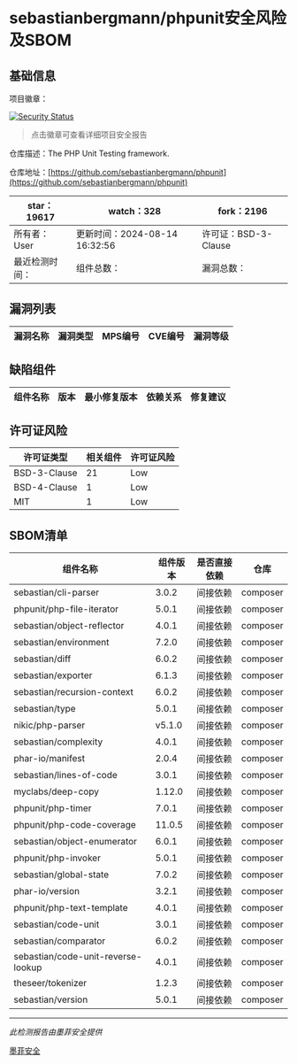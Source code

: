 # sebastianbergmann/phpunit安全风险及SBOM

## 基础信息

项目徽章：

[![Security Status](https://www.murphysec.com/platform3/v31/badge/1823798929038135296.svg)](https://www.murphysec.com/console/report/1692603591126044672/1823798929038135296)

> 点击徽章可查看详细项目安全报告

仓库描述：The PHP Unit Testing framework.

仓库地址：[https://github.com/sebastianbergmann/phpunit](https://github.com/sebastianbergmann/phpunit)

| star：19617 | watch：328 | fork：2196 |
| ----------- | -------------- | ------------ |
| 所有者：User | 更新时间：2024-08-14 16:32:56 | 许可证：BSD-3-Clause |
| 最近检测时间： | 组件总数： | 漏洞总数： |




## 漏洞列表

| 漏洞名称 | 漏洞类型 | MPS编号 | CVE编号 | 漏洞等级 |
| ------- | ------ | ------- | ------ | ----- |





## 缺陷组件

| 组件名称 | 版本 | 最小修复版本 | 依赖关系 | 修复建议 |
| -------- | ---- | ------------ | -------- | -------- |





## 许可证风险

| 许可证类型 | 相关组件 | 许可证风险 |
| ---------- | -------- | ---------- |
|BSD-3-Clause|21|Low|
|BSD-4-Clause|1|Low|
|MIT|1|Low|




## SBOM清单

| 组件名称 | 组件版本 | 是否直接依赖 | 仓库 |
| -------- | -------- | ------------ | ---- |
|sebastian/cli-parser|3.0.2|间接依赖|composer|
|phpunit/php-file-iterator|5.0.1|间接依赖|composer|
|sebastian/object-reflector|4.0.1|间接依赖|composer|
|sebastian/environment|7.2.0|间接依赖|composer|
|sebastian/diff|6.0.2|间接依赖|composer|
|sebastian/exporter|6.1.3|间接依赖|composer|
|sebastian/recursion-context|6.0.2|间接依赖|composer|
|sebastian/type|5.0.1|间接依赖|composer|
|nikic/php-parser|v5.1.0|间接依赖|composer|
|sebastian/complexity|4.0.1|间接依赖|composer|
|phar-io/manifest|2.0.4|间接依赖|composer|
|sebastian/lines-of-code|3.0.1|间接依赖|composer|
|myclabs/deep-copy|1.12.0|间接依赖|composer|
|phpunit/php-timer|7.0.1|间接依赖|composer|
|phpunit/php-code-coverage|11.0.5|间接依赖|composer|
|sebastian/object-enumerator|6.0.1|间接依赖|composer|
|phpunit/php-invoker|5.0.1|间接依赖|composer|
|sebastian/global-state|7.0.2|间接依赖|composer|
|phar-io/version|3.2.1|间接依赖|composer|
|phpunit/php-text-template|4.0.1|间接依赖|composer|
|sebastian/code-unit|3.0.1|间接依赖|composer|
|sebastian/comparator|6.0.2|间接依赖|composer|
|sebastian/code-unit-reverse-lookup|4.0.1|间接依赖|composer|
|theseer/tokenizer|1.2.3|间接依赖|composer|
|sebastian/version|5.0.1|间接依赖|composer|


------

*此检测报告由墨菲安全提供*

[墨菲安全](www.murphysec.com)